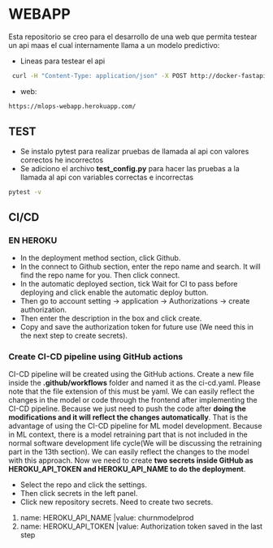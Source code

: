# WEBAPP

Esta repositorio se creo para el desarrollo de una web que permita testear un api maas el cual internamente llama a un modelo predictivo:

- Lineas para testear el api
```bash
 curl -H "Content-Type: application/json" -X POST http://docker-fastapi-joenvihe.herokuapp.com/predict -d '{"age":"13","duration":"1","month":"1","date":"1","balance":"1","pout":"1","job":"1","camp":"1","contact":"1","house":"1"}
```

- web:
```bash
https://mlops-webapp.herokuapp.com/
```

## TEST
- Se instalo pytest para realizar pruebas de llamada al api con valores correctos he incorrectos
- Se adiciono el archivo **test_config.py** para hacer las pruebas a la llamada al api con variables correctas e incorrectas
```bash
pytest -v
```



## CI/CD

### EN HEROKU
* In the deployment method section, click Github.
* In the connect to Github section, enter the repo name and search. It will find the repo name for you. Then click connect.
* In the automatic deployed section, tick Wait for CI to pass before deploying and click enable the automatic deploy button.
* Then go to account setting → application → Authorizations → create authorization.
* Then enter the description in the box and click create.
* Copy and save the authorization token for future use (We need this in the next step to create secrets).

### Create CI-CD pipeline using GitHub actions
CI-CD pipeline will be created using the GitHub actions. Create a new file inside the **.github/workflows** folder and named it as the ci-cd.yaml. Please note that the file extension of this must be yaml.
We can easily reflect the changes in the model or code through the frontend after implementing the CI-CD pipeline. Because we just need to push the code after **doing the modifications and it will reflect the changes automatically**. That is the advantage of using the CI-CD pipeline for ML model development. Because in ML context, there is a model retraining part that is not included in the normal software development life cycle(We will be discussing the retraining part in the 13th section). We can easily reflect the changes to the model with this approach.
Now we need to create **two secrets inside GitHub as HEROKU_API_TOKEN and HEROKU_API_NAME to do the deployment**.
* Select the repo and click the settings.
* Then click secrets in the left panel.
* Click new repository secrets. Need to create two secrets.
1. name: HEROKU_API_NAME |value: churnmodelprod
2. name: HEROKU_API_TOKEN |value: Authorization token saved in the last step

<!-- Security scan triggered at 2025-09-01 23:30:53 -->

<!-- Security scan triggered at 2025-09-07 01:49:07 -->

<!-- Security scan triggered at 2025-09-09 05:24:03 -->

<!-- Security scan triggered at 2025-09-28 15:27:01 -->

<!-- Security scan triggered at 2025-10-08 09:07:53 -->